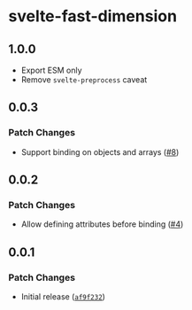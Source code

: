 # svelte-fast-dimension

## 1.0.0

- Export ESM only
- Remove `svelte-preprocess` caveat

## 0.0.3

### Patch Changes

- Support binding on objects and arrays ([#8](https://github.com/bluwy/svelte-fast-dimension/pull/8))

## 0.0.2

### Patch Changes

- Allow defining attributes before binding ([#4](https://github.com/bluwy/svelte-fast-dimension/pull/4))

## 0.0.1

### Patch Changes

- Initial release ([`af9f232`](https://github.com/bluwy/svelte-fast-dimension/commit/af9f232b15dd18330eaae93985a372a618d1166b))
